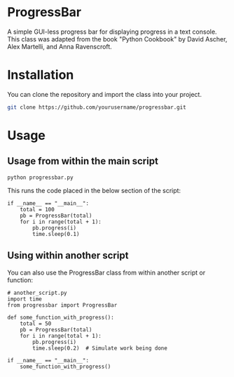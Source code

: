# ProgressBar
A simple GUI-less progress bar for displaying progress in a text console. This class was adapted from the book "Python Cookbook" by David Ascher, Alex Martelli, and Anna Ravenscroft.

# Installation
You can clone the repository and import the class into your project.

```bash
git clone https://github.com/yourusername/progressbar.git
```

# Usage

## Usage from within the main script
```
python progressbar.py
```

This runs the code placed in the below section of the script:
```
if __name__ == "__main__":
    total = 100
    pb = ProgressBar(total)
    for i in range(total + 1):
        pb.progress(i)
        time.sleep(0.1)
```

## Using within another script
You can also use the ProgressBar class from within another script or function:

```
# another_script.py
import time
from progressbar import ProgressBar

def some_function_with_progress():
    total = 50
    pb = ProgressBar(total)
    for i in range(total + 1):
        pb.progress(i)
        time.sleep(0.2)  # Simulate work being done

if __name__ == "__main__":
    some_function_with_progress()
```
